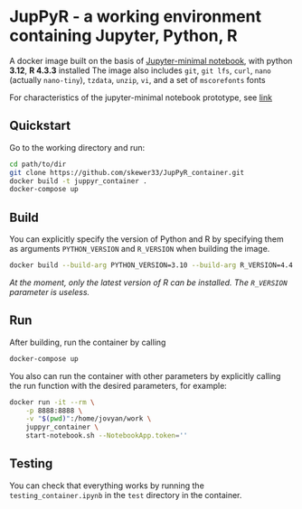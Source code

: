 # JupPyR - a working environment containing Jupyter, Python, R
A docker image built on the basis of [Jupyter-minimal notebook](https://hub.docker.com/r/jupyter/minimal-notebook), with python **3.12**, **R 4.3.3** installed
The image also includes `git`, `git lfs`, `curl`, `nano` (actually `nano-tiny`), `tzdata`, `unzip`, `vi`, and a set of `mscorefonts` fonts

For characteristics of the jupyter-minimal notebook prototype, see [link](https://jupyter-docker-stacks.readthedocs.io/en/latest/using/selecting.html#jupyter-minimal-notebook)

## Quickstart
Go to the working directory and run:

```bash
cd path/to/dir
git clone https://github.com/skewer33/JupPyR_container.git
docker build -t juppyr_container .
docker-compose up
```

## Build

You can explicitly specify the version of Python and R by specifying them as arguments `PYTHON_VERSION` and `R_VERSION` when building the image.

```bash
docker build --build-arg PYTHON_VERSION=3.10 --build-arg R_VERSION=4.4.2 -t juppyr_container .
```

*At the moment, only the latest version of R can be installed. The `R_VERSION` parameter is useless.*

## Run
After building, run the container by calling
```bash
docker-compose up
```

You also can run the container with other parameters by explicitly calling the run function with the desired parameters, for example:
```bash
docker run -it --rm \
    -p 8888:8888 \
    -v "$(pwd)":/home/jovyan/work \
    juppyr_container \
    start-notebook.sh --NotebookApp.token=''
```

## Testing

You can check that everything works by running the `testing_container.ipynb`  in the `test` directory in the container.

